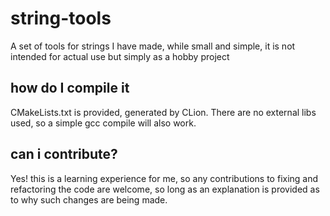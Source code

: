 # string-tools
A set of tools for strings I have made, while small and simple, it is not intended for actual use but simply as a hobby project

## how do I compile it
CMakeLists.txt is provided, generated by CLion.
There are no external libs used, so a simple gcc compile will also work.

## can i contribute?
Yes! this is a learning experience for me, so any contributions to fixing and refactoring the code are welcome, so long as an explanation is provided as to why such changes are being made.
